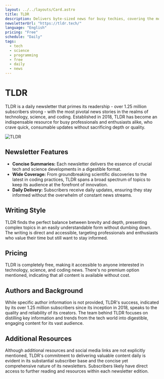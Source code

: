 ```yaml
---
layout: ../../layouts/Card.astro
title: TLDR
description: Delivers byte-sized news for busy techies, covering the most important stories in tech, science, and coding.
newsletterUrl: "https://tldr.tech/"
language: "English"
pricing: "Free"
schedule: "Daily"
tags:
  - tech
  - science
  - programming
  - free
  - daily
  - news
---
```


# TLDR
TLDR is a daily newsletter that primes its readership - over 1.25 million subscribers strong - with the most pivotal news stories in the realms of technology, science, and coding. Established in 2018, TLDR has become an indispensable resource for busy professionals and enthusiasts alike, who crave quick, consumable updates without sacrificing depth or quality.

![TLDR](images/tldr.webp)

## Newsletter Features
- **Concise Summaries:** Each newsletter delivers the essence of crucial tech and science developments in a digestible format.
- **Wide Coverage:** From groundbreaking scientific discoveries to the latest in coding practices, TLDR spans a broad spectrum of topics to keep its audience at the forefront of innovation.
- **Daily Delivery:** Subscribers receive daily updates, ensuring they stay informed without the overwhelm of constant news streams.

## Writing Style
TLDR finds the perfect balance between brevity and depth, presenting complex topics in an easily understandable form without dumbing down. The writing is direct and accessible, targeting professionals and enthusiasts who value their time but still want to stay informed.

## Pricing
TLDR is completely free, making it accessible to anyone interested in technology, science, and coding news. There's no premium option mentioned, indicating that all content is available without cost.

## Authors and Background
While specific author information is not provided, TLDR's success, indicated by its over 1.25 million subscribers since its inception in 2018, speaks to the quality and reliability of its creators. The team behind TLDR focuses on distilling key information and trends from the tech world into digestible, engaging content for its vast audience.

## Additional Resources
Although additional resources and social media links are not explicitly mentioned, TLDR's commitment to delivering valuable content daily is evident in its substantial subscriber base and the concise yet comprehensive nature of its newsletters. Subscribers likely have direct access to further reading and resources within each newsletter edition.